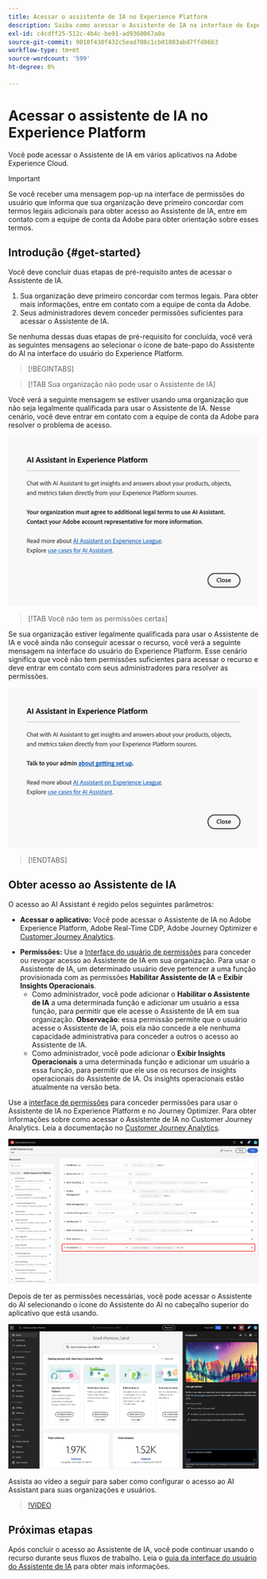```yaml
---
title: Acessar o assistente de IA no Experience Platform
description: Saiba como acessar o Assistente de IA na interface do Experience Cloud.
exl-id: c4cdff25-512c-4b4c-be91-ad9360067a0a
source-git-commit: 9010f430f432c5ead708c1cb01803abd7ffd86b3
workflow-type: tm+mt
source-wordcount: '599'
ht-degree: 0%

---
```


# Acessar o assistente de IA no Experience Platform

Você pode acessar o Assistente de IA em vários aplicativos na Adobe Experience Cloud.

>[!IMPORTANT]
>
>Se você receber uma mensagem pop-up na interface de permissões do usuário que informa que sua organização deve primeiro concordar com termos legais adicionais para obter acesso ao Assistente de IA, entre em contato com a equipe de conta da Adobe para obter orientação sobre esses termos.

## Introdução {#get-started}

Você deve concluir duas etapas de pré-requisito antes de acessar o Assistente de IA.

1. Sua organização deve primeiro concordar com termos legais. Para obter mais informações, entre em contato com a equipe de conta da Adobe.
2. Seus administradores devem conceder permissões suficientes para acessar o Assistente de IA.

Se nenhuma dessas duas etapas de pré-requisito for concluída, você verá as seguintes mensagens ao selecionar o ícone de bate-papo do Assistente do AI na interface do usuário do Experience Platform.

>[!BEGINTABS]

>[!TAB Sua organização não pode usar o Assistente de IA]

Você verá a seguinte mensagem se estiver usando uma organização que não seja legalmente qualificada para usar o Assistente de IA. Nesse cenário, você deve entrar em contato com a equipe de conta da Adobe para resolver o problema de acesso.

![A mensagem pop-up exibida na interface do usuário do Experience Platform caso a organização não possa usar o Assistente de IA.](./images/access/modal-one.png)

>[!TAB Você não tem as permissões certas]

Se sua organização estiver legalmente qualificada para usar o Assistente de IA e você ainda não conseguir acessar o recurso, você verá a seguinte mensagem na interface do usuário do Experience Platform. Esse cenário significa que você não tem permissões suficientes para acessar o recurso e deve entrar em contato com seus administradores para resolver as permissões.

![A mensagem pop-up exibida na interface do usuário do Experience Platform caso você não tenha as permissões necessárias para o Assistente de IA.](./images/access/modal-two.png)

>[!ENDTABS]

## Obter acesso ao Assistente de IA

O acesso ao AI Assistant é regido pelos seguintes parâmetros:

* **Acessar o aplicativo:** Você pode acessar o Assistente de IA no Adobe Experience Platform, Adobe Real-Time CDP, Adobe Journey Optimizer e [Customer Journey Analytics](https://experienceleague.adobe.com/pt-br/docs/analytics-platform/using/ai-assistant).
<!-- * **Contractual access:** Your company must agree to certain [!DNL GenAI]-related legal terms before your organization can use AI Assistant. Contact your organization's administrator or your Adobe Account Team if you are not able to access AI Assistant.  -->
* **Permissões:** Use a [Interface do usuário de permissões](../access-control/abac/ui/permissions.md) para conceder ou revogar acesso ao Assistente de IA em sua organização. Para usar o Assistente de IA, um determinado usuário deve pertencer a uma função provisionada com as permissões **Habilitar Assistente de IA** e **Exibir Insights Operacionais**.
   * Como administrador, você pode adicionar o **Habilitar o Assistente de IA** a uma determinada função e adicionar um usuário a essa função, para permitir que ele acesse o Assistente de IA em sua organização. **Observação**: essa permissão permite que o usuário acesse o Assistente de IA, pois ela não concede a ele nenhuma capacidade administrativa para conceder a outros o acesso ao Assistente de IA.
   * Como administrador, você pode adicionar o **Exibir Insights Operacionais** a uma determinada função e adicionar um usuário a essa função, para permitir que ele use os recursos de insights operacionais do Assistente de IA. Os insights operacionais estão atualmente na versão beta.

Use a [interface de permissões](../access-control/abac/ui/roles.md) para conceder permissões para usar o Assistente de IA no Experience Platform e no Journey Optimizer. Para obter informações sobre como acessar o Assistente de IA no Customer Journey Analytics. Leia a documentação no [Customer Journey Analytics](https://experienceleague.adobe.com/pt-br/docs/analytics-platform/using/ai-assistant).

![A página da interface do usuário de permissões com o Assistente de IA habilitado e as permissões de Insights Operacionais de Exibição incluídas em uma determinada função.](./images/access/access-permissions.png)

Depois de ter as permissões necessárias, você pode acessar o Assistente do AI selecionando o ícone do Assistente do AI no cabeçalho superior do aplicativo que está usando.

![Assistente de IA com experiência de usuário pela primeira vez.](./images/access/access-home.png)

Assista ao vídeo a seguir para saber como configurar o acesso ao AI Assistant para suas organizações e usuários.

>[!VIDEO](https://video.tv.adobe.com/v/3436470/?learn=on)

## Próximas etapas

Após concluir o acesso ao Assistente de IA, você pode continuar usando o recurso durante seus fluxos de trabalho. Leia o [guia da interface do usuário do Assistente de IA](./ui-guide.md) para obter mais informações.
